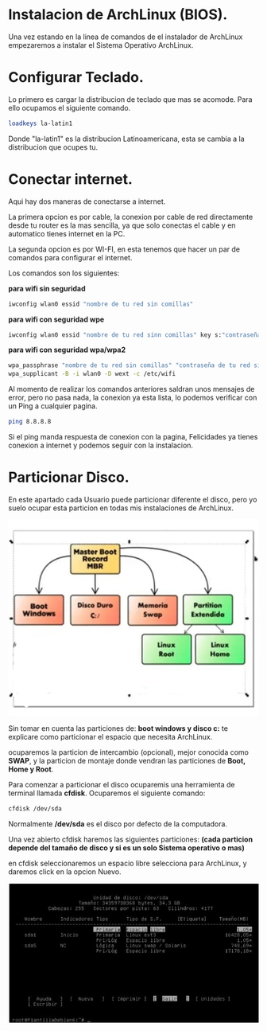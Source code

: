 # Instalacion de ArchLinux (BIOS).

Una vez estando en la linea de comandos de el instalador de ArchLinux empezaremos a instalar el Sistema Operativo ArchLinux.

# Configurar Teclado.

Lo  primero es cargar la distribucion de teclado que mas se acomode. Para ello ocupamos el siguiente comando.

```bash
loadkeys la-latin1
```
Donde "la-latin1" es la distribucion Latinoamericana, esta se cambia a la distribucion que ocupes tu.

# Conectar internet.

Aqui hay dos maneras de conectarse a internet.

La primera opcion es por cable, la conexion por cable de red directamente desde tu router es la mas sencilla, ya que solo conectas el cable y en automatico tienes internet en la PC.

La segunda opcion es por WI-FI, en esta tenemos que hacer un par de comandos para configurar el internet.

Los comandos son los siguientes:

**para wifi sin seguridad**
```bash
iwconfig wlan0 essid "nombre de tu red sin comillas"
```

**para wifi con seguridad wpe**
```bash
iwconfig wlan0 essid "nombre de tu red sinn comillas" key s:"contraseña de tu red sin comillas"
```

**para wifi con seguridad wpa/wpa2**
```bash
wpa_passphrase "nombre de tu red sin comillas" "contraseña de tu red sin comillas" > /etc/wifi 
wpa_supplicant -B -i wlan0 -D wext -c /etc/wifi
```
Al momento de realizar los comandos anteriores saldran unos mensajes de error, pero no pasa nada, la conexion ya esta lista, lo podemos verificar con un Ping a cualquier pagina.

```bash
ping 8.8.8.8
```
Si el ping manda respuesta de conexion con la pagina, Felicidades ya tienes conexion a internet y podemos seguir con la instalacion.

# Particionar Disco.

En este apartado cada Usuario puede particionar diferente el disco, pero yo suelo ocupar esta particion en todas mis instalaciones de ArchLinux.

![InstalacionArch](../images/Particion.jpeg)

Sin tomar en cuenta las particiones de: **boot windows y disco c:** te explicare como particionar el espacio que necesita ArchLinux. 

ocuparemos la particion de intercambio (opcional), mejor conocida como **SWAP**, y la particion de montaje donde vendran las particiones de **Boot, Home y Root**.

Para comenzar a particionar el disco ocuparemis una herramienta de terminal llamada **cfdisk**. Ocuparemos el siguiente comando:

```bash
cfdisk /dev/sda
```

Normalmente **/dev/sda** es el disco por defecto de la computadora.

Una vez abierto cfdisk haremos las siguientes particiones: **(cada particion depende del tamaño de disco y si es un solo Sistema operativo o mas)**

en cfdisk seleccionaremos un espacio libre selecciona para ArchLinux, y daremos click en la opcion Nuevo.

![Cfdisk](../images/Cfdisk.jpg)
